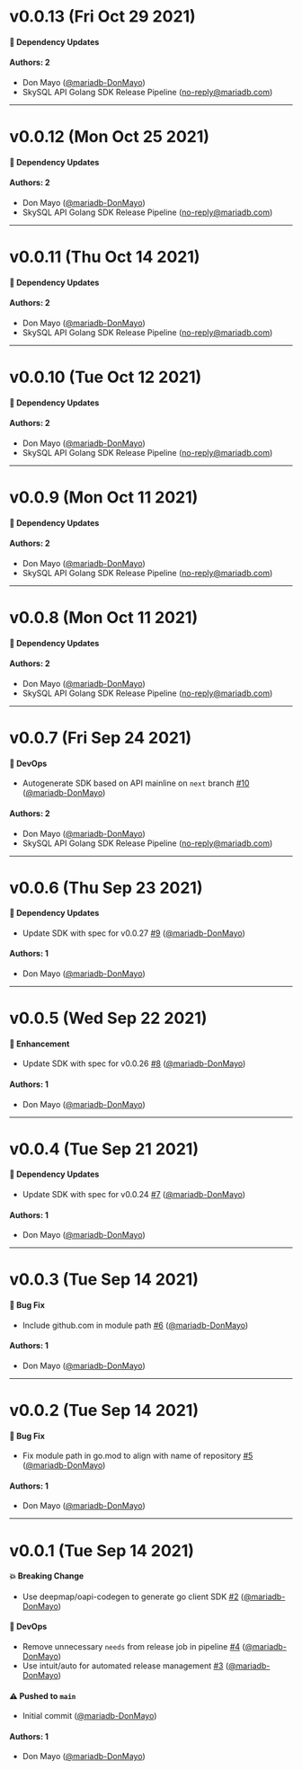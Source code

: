 # v0.0.13 (Fri Oct 29 2021)

#### 🔩 Dependency Updates


#### Authors: 2

- Don Mayo ([@mariadb-DonMayo](https://github.com/mariadb-DonMayo))
- SkySQL API Golang SDK Release Pipeline (no-reply@mariadb.com)

---

# v0.0.12 (Mon Oct 25 2021)

#### 🔩 Dependency Updates


#### Authors: 2

- Don Mayo ([@mariadb-DonMayo](https://github.com/mariadb-DonMayo))
- SkySQL API Golang SDK Release Pipeline (no-reply@mariadb.com)

---

# v0.0.11 (Thu Oct 14 2021)

#### 🔩 Dependency Updates


#### Authors: 2

- Don Mayo ([@mariadb-DonMayo](https://github.com/mariadb-DonMayo))
- SkySQL API Golang SDK Release Pipeline (no-reply@mariadb.com)

---

# v0.0.10 (Tue Oct 12 2021)

#### 🔩 Dependency Updates


#### Authors: 2

- Don Mayo ([@mariadb-DonMayo](https://github.com/mariadb-DonMayo))
- SkySQL API Golang SDK Release Pipeline (no-reply@mariadb.com)

---

# v0.0.9 (Mon Oct 11 2021)

#### 🔩 Dependency Updates


#### Authors: 2

- Don Mayo ([@mariadb-DonMayo](https://github.com/mariadb-DonMayo))
- SkySQL API Golang SDK Release Pipeline (no-reply@mariadb.com)

---

# v0.0.8 (Mon Oct 11 2021)

#### 🔩 Dependency Updates


#### Authors: 2

- Don Mayo ([@mariadb-DonMayo](https://github.com/mariadb-DonMayo))
- SkySQL API Golang SDK Release Pipeline (no-reply@mariadb.com)

---

# v0.0.7 (Fri Sep 24 2021)

#### 🚢 DevOps

- Autogenerate SDK based on API mainline on `next` branch [#10](https://github.com/mariadb-corporation/skysql-api-go/pull/10) ([@mariadb-DonMayo](https://github.com/mariadb-DonMayo))

#### Authors: 2

- Don Mayo ([@mariadb-DonMayo](https://github.com/mariadb-DonMayo))
- SkySQL API Golang SDK Release Pipeline (no-reply@mariadb.com)

---

# v0.0.6 (Thu Sep 23 2021)

#### 🔩 Dependency Updates

- Update SDK with spec for v0.0.27 [#9](https://github.com/mariadb-corporation/skysql-api-go/pull/9) ([@mariadb-DonMayo](https://github.com/mariadb-DonMayo))

#### Authors: 1

- Don Mayo ([@mariadb-DonMayo](https://github.com/mariadb-DonMayo))

---

# v0.0.5 (Wed Sep 22 2021)

#### 🚀 Enhancement

- Update SDK with spec for v0.0.26 [#8](https://github.com/mariadb-corporation/skysql-api-go/pull/8) ([@mariadb-DonMayo](https://github.com/mariadb-DonMayo))

#### Authors: 1

- Don Mayo ([@mariadb-DonMayo](https://github.com/mariadb-DonMayo))

---

# v0.0.4 (Tue Sep 21 2021)

#### 🔩 Dependency Updates

- Update SDK with spec for v0.0.24 [#7](https://github.com/mariadb-corporation/skysql-api-go/pull/7) ([@mariadb-DonMayo](https://github.com/mariadb-DonMayo))

#### Authors: 1

- Don Mayo ([@mariadb-DonMayo](https://github.com/mariadb-DonMayo))

---

# v0.0.3 (Tue Sep 14 2021)

#### 🐛 Bug Fix

- Include github.com in module path [#6](https://github.com/mariadb-corporation/skysql-api-go/pull/6) ([@mariadb-DonMayo](https://github.com/mariadb-DonMayo))

#### Authors: 1

- Don Mayo ([@mariadb-DonMayo](https://github.com/mariadb-DonMayo))

---

# v0.0.2 (Tue Sep 14 2021)

#### 🐛 Bug Fix

- Fix module path in go.mod to align with name of repository [#5](https://github.com/mariadb-corporation/skysql-api-go/pull/5) ([@mariadb-DonMayo](https://github.com/mariadb-DonMayo))

#### Authors: 1

- Don Mayo ([@mariadb-DonMayo](https://github.com/mariadb-DonMayo))

---

# v0.0.1 (Tue Sep 14 2021)

#### 💥 Breaking Change

- Use deepmap/oapi-codegen to generate go client SDK [#2](https://github.com/mariadb-corporation/skysql-api-go/pull/2) ([@mariadb-DonMayo](https://github.com/mariadb-DonMayo))

#### 🚢 DevOps

- Remove unnecessary `needs` from release job in pipeline [#4](https://github.com/mariadb-corporation/skysql-api-go/pull/4) ([@mariadb-DonMayo](https://github.com/mariadb-DonMayo))
- Use intuit/auto for automated release management [#3](https://github.com/mariadb-corporation/skysql-api-go/pull/3) ([@mariadb-DonMayo](https://github.com/mariadb-DonMayo))

#### ⚠️ Pushed to `main`

- Initial commit ([@mariadb-DonMayo](https://github.com/mariadb-DonMayo))

#### Authors: 1

- Don Mayo ([@mariadb-DonMayo](https://github.com/mariadb-DonMayo))

